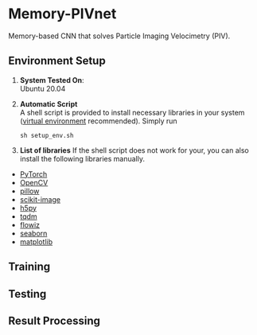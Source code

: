 # Memory-PIVnet
Memory-based CNN that solves Particle Imaging Velocimetry (PIV).

## Environment Setup
1. **System Tested On**:<br>
Ubuntu 20.04
2. **Automatic Script**<br>
A shell script is provided to install necessary libraries in your system ([virtual environment](https://docs.conda.io/projects/conda/en/latest/user-guide/tasks/manage-environments.html) recommended). Simply run<br>
    ```
    sh setup_env.sh
    ```


3. **List of libraries**
If the shell script does not work for your, you can also install the following libraries manually.
- [PyTorch](https://pytorch.org/)
- [OpenCV](https://anaconda.org/conda-forge/opencv)
- [pillow](https://anaconda.org/conda-forge/pillow)
- [scikit-image](https://anaconda.org/sunpy/scikit-image)
- [h5py](https://anaconda.org/conda-forge/h5py)
- [tqdm](https://anaconda.org/conda-forge/tqdm)
- [flowiz](https://pypi.org/project/flowiz/)
- [seaborn](https://anaconda.org/conda-forge/seaborn)
- [matplotlib](https://anaconda.org/conda-forge/matplotlib-base)

## Training

## Testing

## Result Processing




